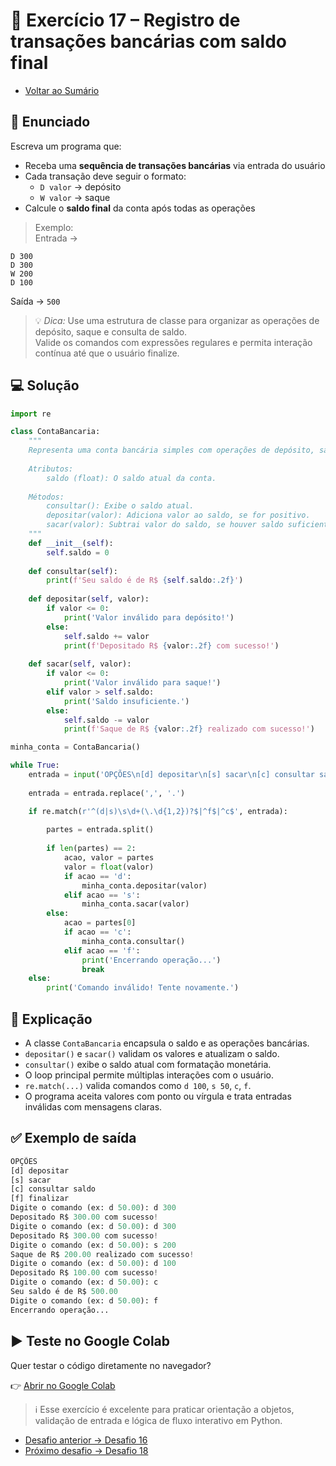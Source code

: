 # 🐍 Exercício 17 – Registro de transações bancárias com saldo final

- [Voltar ao Sumário](../SUMARIO.md)  

## 🧩 Enunciado

Escreva um programa que:

- Receba uma **sequência de transações bancárias** via entrada do usuário  
- Cada transação deve seguir o formato:
  - `D valor` → depósito
  - `W valor` → saque
- Calcule o **saldo final** da conta após todas as operações

> Exemplo:  
Entrada →  
```
D 300  
D 300  
W 200  
D 100
```  
Saída → `500`

> 💡 *Dica:* Use uma estrutura de classe para organizar as operações de depósito, saque e consulta de saldo.  
Valide os comandos com expressões regulares e permita interação contínua até que o usuário finalize.

## 💻 Solução

```python
import re

class ContaBancaria:
    """
    Representa uma conta bancária simples com operações de depósito, saque e consulta de saldo.
    
    Atributos:
        saldo (float): O saldo atual da conta.
    
    Métodos:
        consultar(): Exibe o saldo atual.
        depositar(valor): Adiciona valor ao saldo, se for positivo.
        sacar(valor): Subtrai valor do saldo, se houver saldo suficiente.
    """
    def __init__(self):
        self.saldo = 0
        
    def consultar(self):
        print(f'Seu saldo é de R$ {self.saldo:.2f}')
    
    def depositar(self, valor):
        if valor <= 0:
            print('Valor inválido para depósito!')
        else:
            self.saldo += valor
            print(f'Depositado R$ {valor:.2f} com sucesso!')
    
    def sacar(self, valor):
        if valor <= 0:
            print('Valor inválido para saque!')
        elif valor > self.saldo:
            print('Saldo insuficiente.')
        else:
            self.saldo -= valor
            print(f'Saque de R$ {valor:.2f} realizado com sucesso!')

minha_conta = ContaBancaria()

while True:
    entrada = input('OPÇÕES\n[d] depositar\n[s] sacar\n[c] consultar saldo\n[f] finalizar\nDigite o comando (ex: d 50.00): ').lower().strip()
    
    entrada = entrada.replace(',', '.')

    if re.match(r'^(d|s)\s\d+(\.\d{1,2})?$|^f$|^c$', entrada):
        
        partes = entrada.split()
        
        if len(partes) == 2:
            acao, valor = partes
            valor = float(valor)
            if acao == 'd':
                minha_conta.depositar(valor)
            elif acao == 's':
                minha_conta.sacar(valor)
        else:
            acao = partes[0]
            if acao == 'c':
                minha_conta.consultar()
            elif acao == 'f':
                print('Encerrando operação...')
                break
    else:
        print('Comando inválido! Tente novamente.')
```

## 🧠 Explicação

- A classe `ContaBancaria` encapsula o saldo e as operações bancárias.
- `depositar()` e `sacar()` validam os valores e atualizam o saldo.
- `consultar()` exibe o saldo atual com formatação monetária.
- O loop principal permite múltiplas interações com o usuário.
- `re.match(...)` valida comandos como `d 100`, `s 50`, `c`, `f`.
- O programa aceita valores com ponto ou vírgula e trata entradas inválidas com mensagens claras.

## ✅ Exemplo de saída

```python
OPÇÕES
[d] depositar
[s] sacar
[c] consultar saldo
[f] finalizar
Digite o comando (ex: d 50.00): d 300
Depositado R$ 300.00 com sucesso!
Digite o comando (ex: d 50.00): d 300
Depositado R$ 300.00 com sucesso!
Digite o comando (ex: d 50.00): s 200
Saque de R$ 200.00 realizado com sucesso!
Digite o comando (ex: d 50.00): d 100
Depositado R$ 100.00 com sucesso!
Digite o comando (ex: d 50.00): c
Seu saldo é de R$ 500.00
Digite o comando (ex: d 50.00): f
Encerrando operação...
```
## ▶️ Teste no Google Colab

Quer testar o código diretamente no navegador?

👉 [Abrir no Google Colab](https://colab.research.google.com/drive/1YfrWQUmsnHq99RRZsBwoEtNeFwwybyf6?usp=sharing)

> ℹ️ Esse exercício é excelente para praticar orientação a objetos, validação de entrada e lógica de fluxo interativo em Python.

- [Desafio anterior → Desafio 16](./desafio_16.md)  
- [Próximo desafio → Desafio 18](./desafio_18.md)